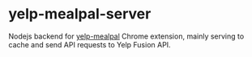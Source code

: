 # yelp-mealpal-server
Nodejs backend for <a href="https://github.com/muesugi/yelp-mealpal">yelp-mealpal</a> Chrome extension, mainly serving to cache and send API requests to Yelp Fusion API.